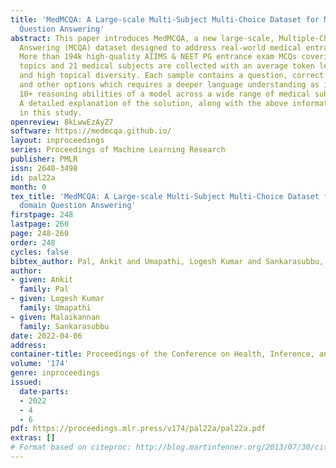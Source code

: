 ```yaml
---
title: 'MedMCQA: A Large-scale Multi-Subject Multi-Choice Dataset for Medical domain
  Question Answering'
abstract: This paper introduces MedMCQA, a new large-scale, Multiple-Choice Question
  Answering (MCQA) dataset designed to address real-world medical entrance exam questions.
  More than 194k high-quality AIIMS & NEET PG entrance exam MCQs covering 2.4k healthcare
  topics and 21 medical subjects are collected with an average token length of 12.77
  and high topical diversity. Each sample contains a question, correct answer(s),
  and other options which requires a deeper language understanding as it tests the
  10+ reasoning abilities of a model across a wide range of medical subjects & topics.
  A detailed explanation of the solution, along with the above information, is provided
  in this study.
openreview: 8kLwwEzAyZ7
software: https://medmcqa.github.io/
layout: inproceedings
series: Proceedings of Machine Learning Research
publisher: PMLR
issn: 2640-3498
id: pal22a
month: 0
tex_title: 'MedMCQA: A Large-scale Multi-Subject Multi-Choice Dataset for Medical
  domain Question Answering'
firstpage: 248
lastpage: 260
page: 248-260
order: 248
cycles: false
bibtex_author: Pal, Ankit and Umapathi, Logesh Kumar and Sankarasubbu, Malaikannan
author:
- given: Ankit
  family: Pal
- given: Logesh Kumar
  family: Umapathi
- given: Malaikannan
  family: Sankarasubbu
date: 2022-04-06
address:
container-title: Proceedings of the Conference on Health, Inference, and Learning
volume: '174'
genre: inproceedings
issued:
  date-parts:
  - 2022
  - 4
  - 6
pdf: https://proceedings.mlr.press/v174/pal22a/pal22a.pdf
extras: []
# Format based on citeproc: http://blog.martinfenner.org/2013/07/30/citeproc-yaml-for-bibliographies/
---
```


